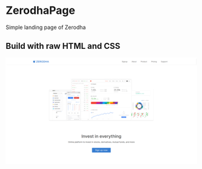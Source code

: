 # ZerodhaPage
Simple landing page of Zerodha

## Build with raw HTML and CSS 

![Alt text](image.png)
